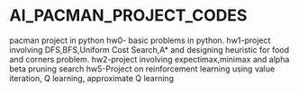 # AI_PACMAN_PROJECT_CODES
pacman project in python
hw0- basic problems in python.
hw1-project involving DFS,BFS,Uniform Cost Search,A* and designing
heuristic for food and corners problem.
hw2-project involving expectimax,minimax and alpha beta pruning search
hw5-Project on reinforcement learning using value iteration, Q learning,
approximate Q learning
